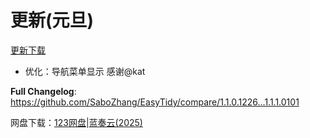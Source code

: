 
# 更新(元旦)

[更新下载](https://github.com/SaboZhang/EasyTidy/releases)

- 优化：导航菜单显示 感谢@kat

**Full Changelog**: <https://github.com/SaboZhang/EasyTidy/compare/1.1.0.1226...1.1.1.0101>

网盘下载：[123网盘](https://www.123684.com/s/hbzgTd-fmmt)|[蓝奏云(2025)](https://wwoo.lanzouu.com/b02u2ne0eh)

